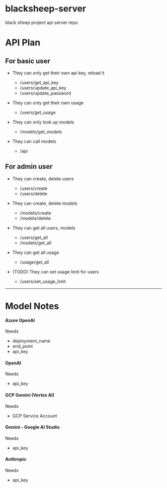 # blacksheep-server
black sheep project api server repo

# API Plan

## For basic user
- They can only get their own api key, reload it
    - /users/get_api_key
    - /users/update_api_key
    - /users/update_password

- They can only get their own usage
    - /users/get_usage

- They can only look up models
    - /models/get_models

- They can call models
    - /api


## For admin user
- They can create, delete users
    - /users/create
    - /users/delete

- They can create, delete models
    - /models/create
    - /models/delete

- They can get all users, models
    - /users/get_all
    - /models/get_all

- They can get all usage
    - /usage/get_all

- (TODO) They can set usage limit for users
    - /users/set_usage_limit

---

# Model Notes

#### Azure OpenAI

Needs
- deployment_name
- end_point
- api_key


#### OpenAI

Needs
- api_key


#### GCP Gemini (Vertex AI)

Needs
- GCP Service Account

#### Gemini - Google AI Studio

Needs
- api_key

#### Anthropic

Needs
- api_key
